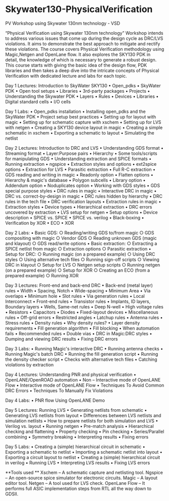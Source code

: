 # Skywater130-PhysicalVerification
PV Workshop using Skywater 130nm technology - VSD


“Physical Verification using Skywater 130nm technology” Workshop intends to address various issues that come up during the design cycle as DRC/LVS violations. It aims to demonstrate the best approach to mitigate and rectify these violations. The course covers Physical Verification methodology using Magic,Netgen and OpenLane flow. It also explores the SKY130 PDK in detail, the knowledge of which is necessary to generate a robust design. This course starts with giving the basic idea of the design flow, PDK libraries and then takes a deep dive into the intricate concepts of Physical Verification with dedicated lecture and labs for each topic.

 
Day 1 Lectures: Introduction to SkyWater SKY130
	•  Open_pdks
	•  SkyWater PDK
	•  Open tool setups
	•  Libraries
	•  3rd-party packages
	•  Projects
	•  Understanding the Skywater PDK
	•  Layers
	•  Rules
	•  Devices
	•  Libraries
	•  Digital standard cells
	•  I/O cells


Day 1 Labs:
	• Open_pdks installation
	• Installing open_pdks and the SkyWater PDK
	• Project setup best practices
	• Setting up for layout with magic
	• Setting up for schematic capture with xschem
	• Setting up for LVS with netgen
	• Creating a SKY130 device layout in magic
	• Creating a simple schematic in xschem
	• Exporting a schematic to layout
	• Simulating the netlist


Day 2 Lectures: Introduction to DRC and LVS
	• Understanding GDS format
	• Streaming format
	• Layer:Purpose pairs
	• Hierarchy
	• Some tools/scripts for manipulating GDS
	• Understanding extraction and SPICE formats
	• Running extraction
	• ngspice
	• Extraction styles and options
	• ext2spice options
	• Extraction for LVS
	• Parasitic extraction
	• Full R-C extraction
	• GDS reading and writing in magic
	• Readonly option
	• Flatten options
	• Hierarchy & magic's database
	• Polygon subcells
	• Library option
	• Addendum option
	• Noduplicates option
	• Working with GDS styles
	• GDS special purpose styles
	• DRC rules in magic
	• Interactive DRC in magic
	• DRC vs. correct-by-design in magic
	• DRC rules hidden by hierarchy
	• DRC rules in the tech file
	• DRC verification layouts
	• Extraction rules in magic
	• Extraction styles
	• Device types
	• Hierarchical extraction
	• DRC errors uncovered by extraction
	• LVS setup for netgen
	• Setup options
	• Device description
	• SPICE vs. SPICE
	• SPICE vs. verilog
	• Black-boxing
	• Verification by XOR
	• ECO
	• XOR


Day 2 Labs:
	• Basic GDS:
		○ Reading/writing GDS to/from magic
		○ GDS compositing with magic
		○ Vendor GDS
		○ Reading unknown GDS (magic and klayout)
		○ GDS read/write options
	• Basic extraction:
		○ Extracting a SPICE netlist from magic
		○ Extraction options
		○ Parasitic extraction
	• Setup for DRC:
		○ Running magic (on a prepared example)
		○ Using DRC styles
		○ Using alternative tech files
		○ Running sign-off scripts
		○ Viewing DRC in klayout
		○ Setup for LVS
		○ Netgen setup scripts
		○ Running netgen (on a prepared example)
		○ Setup for XOR
		○ Creating an ECO (from a prepared example)
		○ Running XOR

Day 3 Lectures: Front-end and back-end DRC
	• Back-end (metal layer) rules
	• Width
	• Spacing, Notch
	• Wide-spacing
	• Minimum Area
	• Via overlaps
	• Minimum hole
	• Slot rules
	• Via generation rules
	• Local Interconnect
	• Front-end rules
	• Transistor rules
	• Implants, ID layers, Boundary layers
	• Wells, Same-net rules
	• Deep N-well
	• High voltage rules
	• Resistors
	• Capacitors
	• Diodes
	• Fixed-layout devices
	• Miscellaneous rules
	• Off-grid errors
	• Restricted angles
	• Latchup rules
	• Antenna rules
	• Stress rules
	• Density rules
	• Why density rules?
	• Layer density requirements
	• Fill generation algorithm
	• Fill blocking
	• When automation fails
	• Recommended rules
	• Double vias
	• DRC in Magic:DRC styles
	• Dumping and viewing DRC results
	• Fixing DRC errors

Day 3 Labs:
	• Running Magic's interactive DRC
	• Running antenna checks
	• Running Magic's batch DRC
	• Running the fill generation script
	• Running the density checker script
	• Checks with alternative tech files
	• Catching violations by extraction

Day 4 Lectures: Understanding PNR and physical verification
	• OpenLANE/OpenROAD automation 
	• Non – Interactive mode of OpenLANE Flow
	• Interactive mode of OpenLANE Flow
	• Techniques To Avoid Common DRC Errors
	• Techniques To Manually Fix Violations

Day 4 Labs:
	• PNR flow Using OpenLANE Demo

Day 5 Lectures: Running LVS
	• Generating netlists from schematic
	• Generating LVS netlists from layout
	• Differences between LVS netlists and simulation netlists
	• How to prepare netlists for both simulation and LVS
	• Verilog vs. layout
	• Running netgen
	• Pre-match analysis
	• Hierarchical checking and flattening
	• Property checking
	• Pin checking
	• Series/Parallel combining
	• Symmetry breaking
	• Interpreting results
	• Fixing errors

Day 5 Labs:
	• Creating a (simple) hierarchical circuit in schematic
	• Exporting a schematic to netlist
	• Importing a schematic netlist into layout
	• Exporting a circuit layout to netlist
	• Creating a (simple) hierarchical circuit in verilog
	• Running LVS
	• Interpreting LVS results
	• Fixing LVS errors

**Tools used **
Xschem – A schematic capture and netlisting tool.
Ngspice – An open-source spice simulator for electronic circuits.
Magic – A layout editor tool.
Netgen – A tool used for LVS check.
OpenLane Flow – It performs full ASIC implementation steps from RTL all the way down to GDSII.
